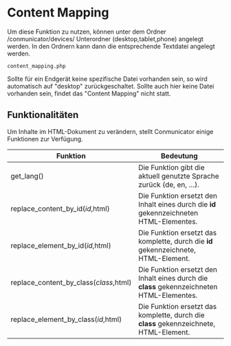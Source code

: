 # Content Mapping

Um diese Funktion zu nutzen, können unter dem Ordner /conmunicator/devices/ Unterordner (desktop,tablet,phone) angelegt werden. In den Ordnern kann dann die entsprechende Textdatei angelegt werden.

```
content_mapping.php
```

Sollte für ein Endgerät keine spezifische Datei vorhanden sein, so wird automatisch auf "desktop" zurückgeschaltet. Sollte auch hier keine Datei vorhanden sein, findet das "Content Mapping" nicht statt.

## Funktionalitäten

Um Inhalte im HTML-Dokument zu verändern, stellt Conmunicator einige Funktionen zur Verfügung.

| Funktion | Bedeutung |
|-|-|
|get_lang()|Die Funktion gibt die aktuell genutzte Sprache zurück (de, en, …).|
|replace_content_by_id($id,$html)|Die Funktion ersetzt den Inhalt eines durch die **id** gekennzeichneten HTML-Elementes.|
|replace_element_by_id($id,$html)|Die Funktion ersetzt das komplette, durch die **id** gekennzeichnete, HTML-Element.|
|replace_content_by_class($class,$html)|Die Funktion ersetzt den Inhalt eines durch die **class** gekennzeichneten HTML-Elementes.|
|replace_element_by_class($id,$html)|Die Funktion ersetzt das komplette, durch die **class** gekennzeichnete, HTML-Element.|



